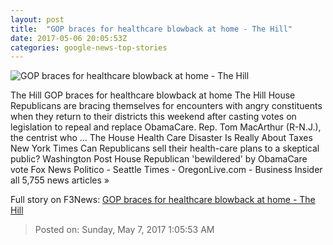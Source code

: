 ```yaml
---
layout: post
title:  "GOP braces for healthcare blowback at home - The Hill"
date: 2017-05-06 20:05:53Z
categories: google-news-top-stories
---
```


![GOP braces for healthcare blowback at home - The Hill](http://thehill.com/sites/default/files/article_images/townhallbacklash_resist_033117getty.jpg)

The Hill GOP braces for healthcare blowback at home The Hill House Republicans are bracing themselves for encounters with angry constituents when they return to their districts this weekend after casting votes on legislation to repeal and replace ObamaCare. Rep. Tom MacArthur (R-N.J.), the centrist who ... The House Health Care Disaster Is Really About Taxes New York Times Can Republicans sell their health-care plans to a skeptical public? Washington Post House Republican 'bewildered' by ObamaCare vote Fox News Politico - Seattle Times - OregonLive.com - Business Insider all 5,755 news articles »


Full story on F3News: [GOP braces for healthcare blowback at home - The Hill](http://www.f3nws.com/n/HAsSSE)

> Posted on: Sunday, May 7, 2017 1:05:53 AM
